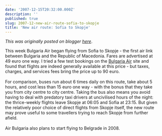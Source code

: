 ```yaml
---
date: '2007-12-15T20:32:00.000Z'
description: ''
published: true
slug: 2007-12-new-air-route-sofia-to-skopje
title: 'New air route: Sofia to Skopje'
---
```


*This was originally posted on blogger [here](https://blog.balkanology.com/2007/12/new-air-route-sofia-to-skopje.html)*.

This week Bulgaria Air began flying from Sofia to Skopje - the first air link between Bulgaria and the Republic of Macedonia. Fares are advertised at 49 euro one way. I tried a few test bookings on the <a href="http://www.air.bg/en">Bulgaria Air</a> site and found that flights are indeed generally available at this price - but taxes, charges, and services fees bring the price up to 90 euro.<br /><br />For comparison, buses run about 6 times daily on this route, take about 5 hours, and cost less than 15 euro one way - with the bonus that they take you from city centre to city centre. Taking the bus also means you avoid having to deal with predatory taxi drivers at uncivilised hours of the night: the thrice-weekly flights leave Skopje at 06:05 and Sofia at 23:15. But given the relatively poor choice of direct flights from Skopje itself, the new route may prove useful to some travellers trying to reach Skopje from further afield. <br /><br />Air Bulgaria also plans to start flying to Belgrade in 2008.